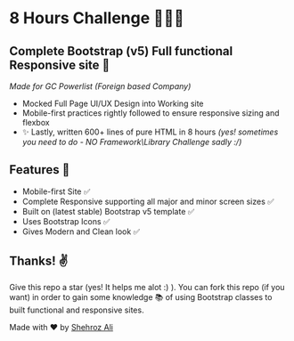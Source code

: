 # 8 Hours Challenge 👨‍💻👀
## Complete Bootstrap (v5) Full functional Responsive site 🚩

*Made for GC Powerlist (Foreign based Company)*

- Mocked Full Page UI/UX Design into Working site
- Mobile-first practices rightly followed to ensure responsive sizing and flexbox
- ✨ Lastly, written 600+ lines of pure HTML in 8 hours  *(yes! sometimes you need to do - NO Framework\Library Challenge sadly :/)*

## Features 💫

- Mobile-first Site ✅
- Complete Responsive supporting all major and minor screen sizes ✅
- Built on (latest stable) Bootstrap v5 template ✅
- Uses Bootstrap Icons ✅
- Gives Modern and Clean look ✅

## Thanks! ✌
Give this repo a star (yes! It helps me alot :) ). You can fork this repo (if you want) in order to gain some knowledge 📚 of using Bootstrap classes to built functional and responsive sites.

Made with ❤ by  [Shehroz Ali](https://github.com/sshehrozali)


